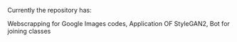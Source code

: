 Currently the repository has:

Webscrapping for Google Images codes,
Application OF StyleGAN2,
Bot for joining classes

